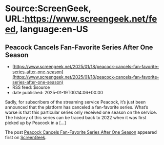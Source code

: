 # Source:ScreenGeek, URL:https://www.screengeek.net/feed, language:en-US

## Peacock Cancels Fan-Favorite Series After One Season
 - [https://www.screengeek.net/2025/01/18/peacock-cancels-fan-favorite-series-after-one-season](https://www.screengeek.net/2025/01/18/peacock-cancels-fan-favorite-series-after-one-season)
 - RSS feed: $source
 - date published: 2025-01-19T00:14:06+00:00

<p>Sadly, for subscribers of the streaming service Peacock, it&#8217;s just been announced that the platform has canceled a fan-favorite series. What&#8217;s worse is that this particular series only received one season on the service. The history of this series can be traced back to 2022 when it was first picked up by Peacock in a [...]</p>
<p>The post <a href="https://www.screengeek.net/2025/01/18/peacock-cancels-fan-favorite-series-after-one-season/">Peacock Cancels Fan-Favorite Series After One Season</a> appeared first on <a href="https://www.screengeek.net">ScreenGeek</a>.</p>

